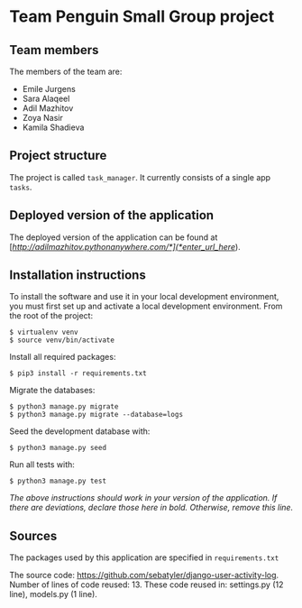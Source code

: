 # Team Penguin Small Group project

## Team members
The members of the team are:
- Emile Jurgens
- Sara Alaqeel
- Adil Mazhitov
- Zoya Nasir
- Kamila Shadieva

## Project structure
The project is called `task_manager`.  It currently consists of a single app `tasks`.

## Deployed version of the application
The deployed version of the application can be found at [*http://adilmazhitov.pythonanywhere.com/*](*enter_url_here*).

## Installation instructions
To install the software and use it in your local development environment, you must first set up and activate a local development environment.  From the root of the project:

```
$ virtualenv venv
$ source venv/bin/activate
```

Install all required packages:

```
$ pip3 install -r requirements.txt
```

Migrate the databases:

```
$ python3 manage.py migrate
$ python3 manage.py migrate --database=logs
```

Seed the development database with:

```
$ python3 manage.py seed
```

Run all tests with:
```
$ python3 manage.py test
```

*The above instructions should work in your version of the application.  If there are deviations, declare those here in bold.  Otherwise, remove this line.*

## Sources
The packages used by this application are specified in `requirements.txt`

The source code: https://github.com/sebatyler/django-user-activity-log.
Number of lines of code reused: 13.
These code reused in: settings.py (12 line), models.py (1 line).
